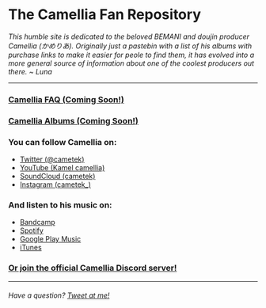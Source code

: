 # The Camellia Fan Repository

*This humble site is dedicated to the beloved BEMANI and doujin producer Camellia
(かめりあ). Originally just a pastebin with a list of his albums with purchase links to make it easier for peole to find them, it has evolved into a more general source of information about one of the coolest producers out there. ~ Luna*

---

### [Camellia FAQ (Coming Soon!)](faq.md)

### [Camellia Albums (Coming Soon!)](albums.md)

### You can follow Camellia on:
* [Twitter (@cametek)](https://twitter.com/cametek)
* [YouTube (Kamel camellia)](https://www.youtube.com/user/camelliaxxglitch)
* [SoundCloud (cametek)](https://soundcloud.com/cametek)
* [Instagram (cametek_)](https://www.instagram.com/cametek_)

### And listen to his music on:
* [Bandcamp](https://cametek.bandcamp.com/)
* [Spotify](https://open.spotify.com/artist/4bwIf0yXJf0F9AmOl2J78M)
* [Google Play Music](https://play.google.com/store/music/artist/Camellia?id=Ay2u5ovs36mrodhhl27grye7yii)
* [iTunes](https://itunes.apple.com/jp/artist/%E3%81%8B%E3%82%81%E3%82%8A%E3%81%82/566485174)

### [Or join the official Camellia Discord server!](https://t.co/7QNx0FnePM)

---

###### Have a question? [Tweet at me!](https://twitter.com/LunarLambda)

